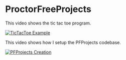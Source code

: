# ProctorFreeProjects

This video shows the tic tac toe program. 

[![TicTacToe Example](http://img.youtube.com/vi/2e6uR2cmVqE/0.jpg)](https://www.youtube.com/watch?v=2e6uR2cmVqE "Tic Tac Toe Example")

This video shows how I setup the PFProjects codebase. 

[![PFProjects Creation](http://img.youtube.com/vi/Gxvsf9IKB8o/0.jpg)](https://www.youtube.com/watch?v=Gxvsf9IKB8o "PFProjects Creation")

